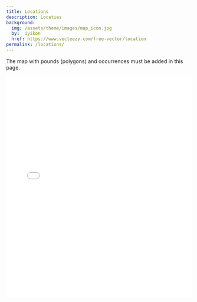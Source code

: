 ```yaml
---
title: Locations
description: Locaties
background:
  img: /assets/theme/images/map_icon.jpg
  by:  iyikon
  href: https://www.vecteezy.com/free-vector/location
permalink: /locations/
---
```



The map with pounds (polygons) and occurrences must be added in this page.

<iframe src="map/map.html" height="600px" width="100%" style="border:none;"></iframe>
